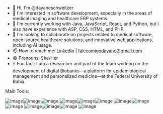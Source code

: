 - 👋 Hi, I'm @dayaneschweitzer
- 👀 I'm interested in software development, especially in the areas of medical imaging and healthcare ERP systems.
- 🌱 I'm currently working with Java, JavaScript, React, and Python, but I also have experience with ASP, CSS, HTML, and PHP.
- 💞️ I'm looking to collaborate on projects related to medical software, open-source healthcare solutions, and innovative web applications, including AI usage.
- 📫 How to reach me: [LinkedIn](https://www.linkedin.com/in/dayane-schweitzer-b23853131/) | falecomigodayane@gmail.com
- 😄 Pronouns: She/Her
- ⚡ Fun fact: I am a researcher and part of the team working on the development of digital Biobanks—a platform for epidemiological management and personalized medicine—at the Federal University of Bahia.


Main Tools:


![image](https://github.com/user-attachments/assets/935710f6-9630-48a7-a9ff-b7ca07fd5171)![image](https://github.com/user-attachments/assets/5d0d3ace-5d33-42b3-afbe-e99bdfffc9a4)![image](https://github.com/user-attachments/assets/fe6d550a-bde5-42f3-b9d6-039b629c77ef)
![image](https://github.com/user-attachments/assets/1814d4a9-6d3c-45ad-95f4-010a8abda2ad)![image](https://github.com/user-attachments/assets/367ee2bb-db84-4bd8-8bcc-c58caf18d6ca)![image](https://github.com/user-attachments/assets/52555130-c004-426e-877a-43e841dfd1da)
![image](https://github.com/user-attachments/assets/49f4228d-f275-4084-a958-1ee6d643250b)![image](https://github.com/user-attachments/assets/91d36d64-0cca-4169-9cd2-46bd54ed3fbf)![image](https://github.com/user-attachments/assets/630ca00c-4449-4f24-ac5f-acd6fb77f3ab)
![image](https://github.com/user-attachments/assets/cc90a636-acfc-4e0f-8cf1-50e983a1503f)![image](https://github.com/user-attachments/assets/399c650c-34ad-4e2a-90ee-62521be39f70)![image](https://github.com/user-attachments/assets/54334fba-ed21-474a-a0fa-7e75cb841c02)
![image](https://github.com/user-attachments/assets/312bd2f2-9764-4cfc-b595-4a6df98ab6e1)




<!---
dayaneschweitzer/dayaneschweitzer is a ✨ special ✨ repository because its `README.md` (this file) appears on your GitHub profile.
You can click the Preview link to take a look at your changes.
--->

